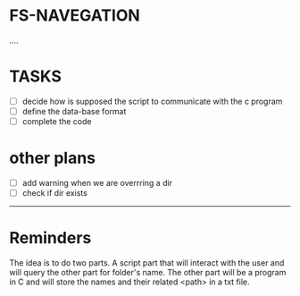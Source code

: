 # FS-NAVEGATION
 ....

# TASKS
- [ ] decide how is supposed the script to communicate with the c program
- [ ] define the data-base format
- [ ] complete the code

# other plans

- [ ] add warning when we are overrring a dir
- [ ] check if dir exists
---
# Reminders

The idea is to do two parts. A script part that will interact with the user and will query the other part for folder's name. The other part will be a program in C and will store the names and their related \<path\> in a txt file.
